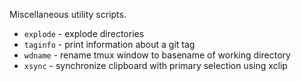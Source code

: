 Miscellaneous utility scripts.

- `explode` - explode directories
- `taginfo` - print information about a git tag
- `wdname` - rename tmux window to basename of working directory
- `xsync` - synchronize clipboard with primary selection using xclip
